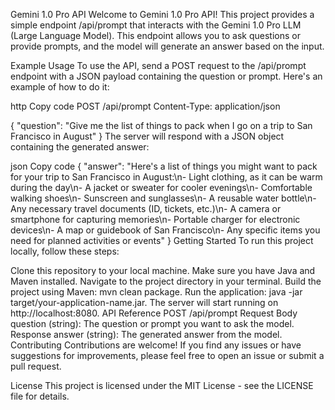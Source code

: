 Gemini 1.0 Pro API
Welcome to Gemini 1.0 Pro API! This project provides a simple endpoint /api/prompt that interacts with the Gemini 1.0 Pro LLM (Large Language Model). This endpoint allows you to ask questions or provide prompts, and the model will generate an answer based on the input.

Example Usage
To use the API, send a POST request to the /api/prompt endpoint with a JSON payload containing the question or prompt. Here's an example of how to do it:

http
Copy code
POST /api/prompt
Content-Type: application/json

{
    "question": "Give me the list of things to pack when I go on a trip to San Francisco in August"
}
The server will respond with a JSON object containing the generated answer:

json
Copy code
{
    "answer": "Here's a list of things you might want to pack for your trip to San Francisco in August:\n- Light clothing, as it can be warm during the day\n- A jacket or sweater for cooler evenings\n- Comfortable walking shoes\n- Sunscreen and sunglasses\n- A reusable water bottle\n- Any necessary travel documents (ID, tickets, etc.)\n- A camera or smartphone for capturing memories\n- Portable charger for electronic devices\n- A map or guidebook of San Francisco\n- Any specific items you need for planned activities or events"
}
Getting Started
To run this project locally, follow these steps:

Clone this repository to your local machine.
Make sure you have Java and Maven installed.
Navigate to the project directory in your terminal.
Build the project using Maven: mvn clean package.
Run the application: java -jar target/your-application-name.jar.
The server will start running on http://localhost:8080.
API Reference
POST /api/prompt
Request Body
question (string): The question or prompt you want to ask the model.
Response
answer (string): The generated answer from the model.
Contributing
Contributions are welcome! If you find any issues or have suggestions for improvements, please feel free to open an issue or submit a pull request.

License
This project is licensed under the MIT License - see the LICENSE file for details.
